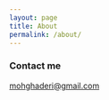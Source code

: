 ```yaml
---
layout: page
title: About
permalink: /about/
---
```


### Contact me

[mohghaderi@gmail.com](mailto:mohghaderi+utdtricorder@gmail.com)

